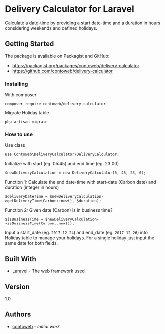 # Delivery Calculator for Laravel

Calculate a date-time by providing a start date-time and a duration in hours considering weekends and defined holidays.

## Getting Started

The package is available on Packagist and GitHub:
* <https://packagist.org/packages/contoweb/delivery-calculator>
* <https://github.com/contoweb/delivery-calculator>

### Installing

With composer
```
composer require contoweb/delivery-calculator
```

Migrate Holiday table
```
php artisan migrate
```

### How to use

Use class
```
use Contoweb\DeliveryCalculator\DeliveryCalculator;
```

Initialize with start (eg. 05:45) and end time (eg. 23:00)
```
$newDeliveryCalculation = new DeliveryCalculator(5, 45, 23, 0);
```

Function 1: Calculate the end date-time with start-date (Carbon date) and duration (integer in hours)
```
$deliveryDateTime = $newDeliveryCalculation->getDeliveryTime(Carbon::now(), $duration); 
```

Function 2: Given date (Carbon) is in business time?
```
$isBusinessTime = $newDeliveryCalculation->isBusinessTime(Carbon::now());
```

Input a start_date (eg. `2017-12-24`) and end_date (eg. `2017-12-26`) into Holiday table to manage your holidays.
For a single holiday just input the same date for both fields. 

## Built With

* [Laravel](https://laravel.com/) - The web framework used

## Version

1.0

## Authors

* [contoweb](https://contoweb.ch) - *Initial work*